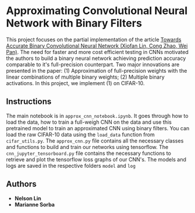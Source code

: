 # Approximating Convolutional Neural Network with Binary Filters

This project focuses on the partial implementation of the article [Towards Accurate Binary Convolutional Neural Network (Xiofan Lin, Cong Zhao, Wei Pan)](https://arxiv.org/abs/1711.11294). The need for faster and more cost efficient testing in CNNs motivated the authors to build a binary neural network achieving prediction accuracy comparable to it's full-precision counterpart. Two major innovations are presented in the paper: (1) Approximation of full-precision weights with the linear combinations of multiple binary weights; (2) Multiple binary activations. In this project, we implement (1) on CIFAR-10.

## Instructions

The main notebook is in `approx_cnn_notebook.ipynb`. It goes through how to load the data, how to train a full-weigh CNN on the data and use this pretrained model to train an approximated CNN using binary filters.
You can load the raw CIFAR-10 data using the `load_data` function from `cifar_utils.py`.
The `approx_cnn.py` file contains all the necessary classes and functions to build and train our networks using tensorflow.
The `cnn_jupyter_tensorboard.py` file contains the necessary functions to retrieve and plot the tensorflow loss graphs of our CNN's. The models and logs are saved in the respective folders `model` and `log`

## Authors


* **Nelson Lin**
* **Marianne Sorba** 
